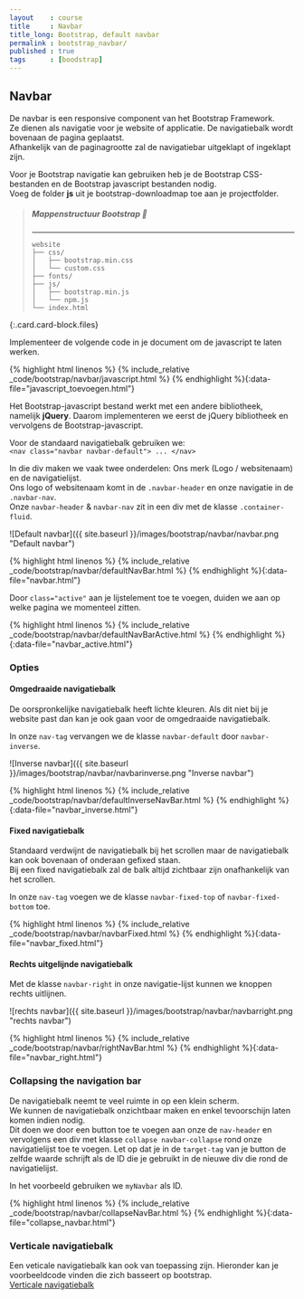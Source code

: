 ```yaml
---
layout    : course
title     : Navbar
title_long: Bootstrap, default navbar
permalink : bootstrap_navbar/
published : true
tags      : [boodstrap]
---
```


## Navbar
De navbar is een responsive component van het Bootstrap Framework.  
Ze dienen als navigatie voor je website of applicatie. De navigatiebalk wordt bovenaan de pagina geplaatst.   
Afhankelijk van de paginagrootte zal de navigatiebar uitgeklapt of ingeklapt zijn.

Voor je Bootstrap navigatie kan gebruiken heb je de Bootstrap CSS-bestanden en de Bootstrap javascript bestanden nodig.  
Voeg de folder **js** uit je bootstrap-downloadmap toe aan je projectfolder.

> ##### Mappenstructuur Bootstrap :open_file_folder:
> ---
>```
> website
> ├── css/
> │   ├── bootstrap.min.css
> │   └── custom.css
> ├── fonts/
> ├── js/
> │   ├── bootstrap.min.js
> │   └── npm.js
> └── index.html
>```
{:.card.card-block.files}

Implementeer de volgende code in je document om de javascript te laten werken. 

{% highlight html linenos %}
{% include_relative _code/bootstrap/navbar/javascript.html %}
{% endhighlight %}{:data-file="javascript_toevoegen.html"}

Het Bootstrap-javascript bestand werkt met een andere bibliotheek, namelijk **jQuery**. 
Daarom implementeren we eerst de jQuery bibliotheek en vervolgens de Bootstrap-javascript.

Voor de standaard navigatiebalk gebruiken we:  
`<nav class="navbar navbar-default"> ... </nav>`  

In die div maken we vaak twee onderdelen: Ons merk (Logo / websitenaam) en de navigatielijst.  
Ons logo of websitenaam komt in de `.navbar-header` en onze navigatie in de `.navbar-nav`.  
Onze `navbar-header` & `navbar-nav` zit in een div met de klasse `.container-fluid`.   

![Default navbar]({{ site.baseurl }}/images/bootstrap/navbar/navbar.png "Default navbar")

{% highlight html linenos %}
{% include_relative _code/bootstrap/navbar/defaultNavBar.html %}
{% endhighlight %}{:data-file="navbar.html"}

Door `class="active"` aan je lijstelement toe te voegen, duiden we aan op welke pagina we momenteel zitten.

{% highlight html linenos %}
{% include_relative _code/bootstrap/navbar/defaultNavBarActive.html %}
{% endhighlight %}{:data-file="navbar_active.html"}


### Opties

#### Omgedraaide navigatiebalk

De oorspronkelijke navigatiebalk heeft lichte kleuren. Als dit niet bij je website past dan kan je ook gaan voor de omgedraaide navigatiebalk.

In onze `nav-tag` vervangen we de klasse `navbar-default` door `navbar-inverse`.

![Inverse navbar]({{ site.baseurl }}/images/bootstrap/navbar/navbarinverse.png "Inverse navbar")

{% highlight html linenos %}
{% include_relative _code/bootstrap/navbar/defaultInverseNavBar.html %}
{% endhighlight %}{:data-file="navbar_inverse.html"}


#### Fixed navigatiebalk

Standaard verdwijnt de navigatiebalk bij het scrollen  maar de navigatiebalk kan ook bovenaan of onderaan gefixed staan.  
Bij een fixed navigatiebalk zal de balk altijd zichtbaar zijn onafhankelijk van het scrollen. 

In onze `nav-tag` voegen we de klasse `navbar-fixed-top` of `navbar-fixed-bottom` toe.

{% highlight html linenos %}
{% include_relative _code/bootstrap/navbar/navbarFixed.html %}
{% endhighlight %}{:data-file="navbar_fixed.html"}

#### Rechts uitgelijnde navigatiebalk

Met de klasse `navbar-right` in onze navigatie-lijst kunnen we knoppen rechts uitlijnen.

![rechts navbar]({{ site.baseurl }}/images/bootstrap/navbar/navbarright.png "rechts navbar")

{% highlight html linenos %}
{% include_relative _code/bootstrap/navbar/rightNavBar.html %}
{% endhighlight %}{:data-file="navbar_right.html"}



### Collapsing the navigation bar

De navigatiebalk neemt te veel ruimte in op een klein scherm.  
We kunnen de navigatiebalk onzichtbaar maken en enkel tevoorschijn laten komen indien nodig.  
Dit doen we door een button toe te voegen aan onze de `nav-header` en vervolgens een div met klasse `collapse navbar-collapse` rond onze navigatielijst toe te voegen.
Let op dat je in de `target-tag` van je button de zelfde waarde schrijft als de ID die je gebruikt in de nieuwe div die rond de navigatielijst.

In het voorbeeld gebruiken we `myNavbar` als ID.

{% highlight html linenos %}
{% include_relative _code/bootstrap/navbar/collapseNavBar.html %}
{% endhighlight %}{:data-file="collapse_navbar.html"}

### Verticale navigatiebalk

Een veticale navigatiebalk kan ook van toepassing zijn. Hieronder kan je voorbeeldcode vinden die zich basseert op bootstrap.   
[Verticale navigatiebalk](http://codepen.io/bartmi/pen/yavKNa)